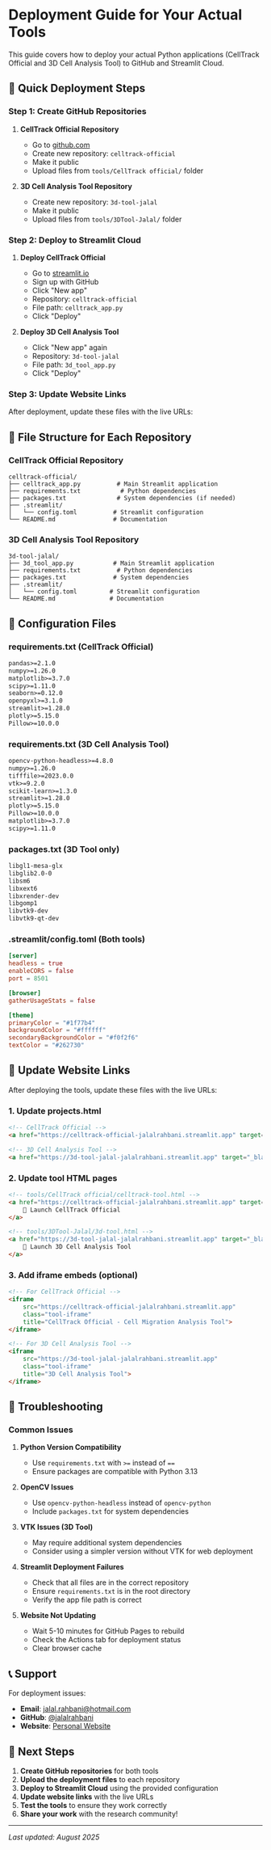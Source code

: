 # Deployment Guide for Your Actual Tools

This guide covers how to deploy your actual Python applications (CellTrack Official and 3D Cell Analysis Tool) to GitHub and Streamlit Cloud.

## 🚀 Quick Deployment Steps

### Step 1: Create GitHub Repositories

1. **CellTrack Official Repository**
   - Go to [github.com](https://github.com)
   - Create new repository: `celltrack-official`
   - Make it public
   - Upload files from `tools/CellTrack official/` folder

2. **3D Cell Analysis Tool Repository**
   - Create new repository: `3d-tool-jalal`
   - Make it public
   - Upload files from `tools/3DTool-Jalal/` folder

### Step 2: Deploy to Streamlit Cloud

1. **Deploy CellTrack Official**
   - Go to [streamlit.io](https://streamlit.io)
   - Sign up with GitHub
   - Click "New app"
   - Repository: `celltrack-official`
   - File path: `celltrack_app.py`
   - Click "Deploy"

2. **Deploy 3D Cell Analysis Tool**
   - Click "New app" again
   - Repository: `3d-tool-jalal`
   - File path: `3d_tool_app.py`
   - Click "Deploy"

### Step 3: Update Website Links

After deployment, update these files with the live URLs:

## 📁 File Structure for Each Repository

### CellTrack Official Repository
```
celltrack-official/
├── celltrack_app.py          # Main Streamlit application
├── requirements.txt           # Python dependencies
├── packages.txt              # System dependencies (if needed)
├── .streamlit/
│   └── config.toml          # Streamlit configuration
└── README.md                # Documentation
```

### 3D Cell Analysis Tool Repository
```
3d-tool-jalal/
├── 3d_tool_app.py           # Main Streamlit application
├── requirements.txt          # Python dependencies
├── packages.txt             # System dependencies
├── .streamlit/
│   └── config.toml         # Streamlit configuration
└── README.md               # Documentation
```

## 🔧 Configuration Files

### requirements.txt (CellTrack Official)
```txt
pandas>=2.1.0
numpy>=1.26.0
matplotlib>=3.7.0
scipy>=1.11.0
seaborn>=0.12.0
openpyxl>=3.1.0
streamlit>=1.28.0
plotly>=5.15.0
Pillow>=10.0.0
```

### requirements.txt (3D Cell Analysis Tool)
```txt
opencv-python-headless>=4.8.0
numpy>=1.26.0
tifffile>=2023.0.0
vtk>=9.2.0
scikit-learn>=1.3.0
streamlit>=1.28.0
plotly>=5.15.0
Pillow>=10.0.0
matplotlib>=3.7.0
scipy>=1.11.0
```

### packages.txt (3D Tool only)
```txt
libgl1-mesa-glx
libglib2.0-0
libsm6
libxext6
libxrender-dev
libgomp1
libvtk9-dev
libvtk9-qt-dev
```

### .streamlit/config.toml (Both tools)
```toml
[server]
headless = true
enableCORS = false
port = 8501

[browser]
gatherUsageStats = false

[theme]
primaryColor = "#1f77b4"
backgroundColor = "#ffffff"
secondaryBackgroundColor = "#f0f2f6"
textColor = "#262730"
```

## 🔗 Update Website Links

After deploying the tools, update these files with the live URLs:

### 1. Update projects.html
```html
<!-- CellTrack Official -->
<a href="https://celltrack-official-jalalrahbani.streamlit.app" target="_blank">Launch Interactive Tool</a>

<!-- 3D Cell Analysis Tool -->
<a href="https://3d-tool-jalal-jalalrahbani.streamlit.app" target="_blank">Launch Interactive Tool</a>
```

### 2. Update tool HTML pages
```html
<!-- tools/CellTrack official/celltrack-tool.html -->
<a href="https://celltrack-official-jalalrahbani.streamlit.app" target="_blank" class="launch-button">
    🚀 Launch CellTrack Official
</a>

<!-- tools/3DTool-Jalal/3d-tool.html -->
<a href="https://3d-tool-jalal-jalalrahbani.streamlit.app" target="_blank" class="launch-button">
    🚀 Launch 3D Cell Analysis Tool
</a>
```

### 3. Add iframe embeds (optional)
```html
<!-- For CellTrack Official -->
<iframe 
    src="https://celltrack-official-jalalrahbani.streamlit.app" 
    class="tool-iframe"
    title="CellTrack Official - Cell Migration Analysis Tool">
</iframe>

<!-- For 3D Cell Analysis Tool -->
<iframe 
    src="https://3d-tool-jalal-jalalrahbani.streamlit.app" 
    class="tool-iframe"
    title="3D Cell Analysis Tool">
</iframe>
```

## 🐛 Troubleshooting

### Common Issues

1. **Python Version Compatibility**
   - Use `requirements.txt` with `>=` instead of `==`
   - Ensure packages are compatible with Python 3.13

2. **OpenCV Issues**
   - Use `opencv-python-headless` instead of `opencv-python`
   - Include `packages.txt` for system dependencies

3. **VTK Issues (3D Tool)**
   - May require additional system dependencies
   - Consider using a simpler version without VTK for web deployment

4. **Streamlit Deployment Failures**
   - Check that all files are in the correct repository
   - Ensure `requirements.txt` is in the root directory
   - Verify the app file path is correct

5. **Website Not Updating**
   - Wait 5-10 minutes for GitHub Pages to rebuild
   - Check the Actions tab for deployment status
   - Clear browser cache

## 📞 Support

For deployment issues:
- **Email**: jalal.rahbani@hotmail.com
- **GitHub**: [@jalalrahbani](https://github.com/jalalrahbani)
- **Website**: [Personal Website](https://jalalrahbani.github.io/-jalal-website/)

## 🎯 Next Steps

1. **Create GitHub repositories** for both tools
2. **Upload the deployment files** to each repository
3. **Deploy to Streamlit Cloud** using the provided configuration
4. **Update website links** with the live URLs
5. **Test the tools** to ensure they work correctly
6. **Share your work** with the research community!

---

*Last updated: August 2025* 